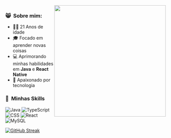 <img src="https://user-images.githubusercontent.com/59892753/122819440-d97f2e80-d2b0-11eb-87dd-0d6737de5452.png" width="350px" align="right">

<h3> 😸 &nbsp;Sobre mim: </h3>
  
- 🧑🏻 21 Anos de idade
- 🎓 Focado em aprender novas coisas
- 💻 Aprimorando minhas habilidades em **Java** e **React Native**
- 💜 Apaixonado por tecnologia

<h3> 📌 &nbsp;Minhas Skills </h3>

![Java](https://img.shields.io/badge/Java-ED8B00?style=for-the-badge&logo=java&logoColor=white)
![TypeScript](https://img.shields.io/badge/TypeScript-007acc?style=for-the-badge&logo=typescript&logoColor=white)
![CSS](https://img.shields.io/badge/CSS3-1572B6?style=for-the-badge&logo=css3&logoColor=white)
![React](https://img.shields.io/badge/React-20232A?style=for-the-badge&logo=react&logoColor=61DAFB)
![MySQL](https://img.shields.io/badge/MySQL-00000F?style=for-the-badge&logo=mysql&logoColor=white)

[![GitHub Streak](https://github-readme-streak-stats.herokuapp.com?user=Vinnih-1&theme=dark&hide_border=true&locale=pt_BR&card_width=900)](https://git.io/streak-stats)
